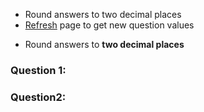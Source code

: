* <html><div class="simple_topic__quiz_instructions">Round answers to two decimal places</div></html>
* <html><div class="simple_topic__quiz_instructions"><a href="javascript:window.location.href=window.location.href">Refresh</a> page to get new question values</div></html>

* Round answers to **two decimal places**
<!-- * Refresh the page to get new questions -->

### Question 1:

<!-- What property in a circle will have the largest value?

<quiz multichoice>
  - Radius
  - Diameter
  + Circumference
</quiz>
 -->


### Question2:

<!-- 
What is the radius of a circle that has a circumference of $|q1C|$?

<quiz entry2>$|q1R|$</quiz>
 -->